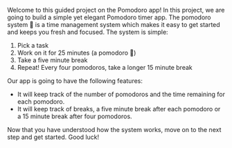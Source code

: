 Welcome to this guided project on the Pomodoro app! In this project, we are going to build a simple yet elegant Pomodoro timer app. The pomodoro system :tomato: is a time management system which makes it easy to get started and keeps you fresh and focused. The system is simple:

1. Pick a task
2. Work on it for 25 minutes (a pomodoro :tomato:)
3. Take a five minute break
4. Repeat! Every four pomodoros, take a longer 15 minute break

Our app is going to have the following features:

- It will keep track of the number of pomodoros and the time remaining for each pomodoro.
- It will keep track of breaks, a five minute break after each pomodoro or a 15 minute break after four pomodoros.

Now that you have understood how the system works, move on to the next step and
get started. Good luck!
